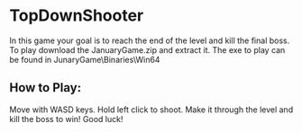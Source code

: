 # TopDownShooter
<p>In this game your goal is to reach the end of the level and kill the final boss. To play download the JanuaryGame.zip and extract it. The exe to play can be found in JunaryGame\Binaries\Win64</p>
<h2>How to Play:</h2>
<p>Move with WASD keys.
Hold left click to shoot.
Make it through the level and kill the boss to win!
Good luck!</p>
